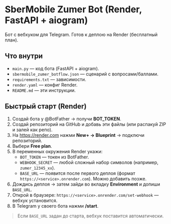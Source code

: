 # SberMobile Zumer Bot (Render, FastAPI + aiogram)

Бот с вебхуком для Telegram. Готов к деплою на Render (бесплатный план).

## Что внутри
- `main.py` — код бота (FastAPI + aiogram).
- `sbermobile_zumer_botflow.json` — сценарий с вопросами/баллами.
- `requirements.txt` — зависимости.
- `render.yaml` — конфиг Render.
- `README.md` — эти инструкции.

## Быстрый старт (Render)
1. Создай бота у @BotFather → получи **BOT_TOKEN**.
2. Создай репозиторий на GitHub и добавь эти файлы (или распакуй ZIP и залей как репо).
3. На https://render.com нажми **New+ → Blueprint** → подключи репозиторий.
4. Выбери **Free plan**.
5. В переменных окружения Render укажи:
   - `BOT_TOKEN` — токен из BotFather.
   - `WEBHOOK_SECRET` — любой сложный набор символов (например, `zumer_12345_xx`).
   - `BASE_URL` — появится после первого деплоя (формат `https://<service>.onrender.com`). Можно добавить позже.
6. Дождись деплоя → затем зайди во вкладку **Environment** и допиши `BASE_URL`.
7. Открой в браузере: `https://<service>.onrender.com/set-webhook` — вебхук установится.
8. В Telegram у своего бота нажми **/start**.

> Если `BASE_URL` задан до старта, вебхук поставится автоматически.
